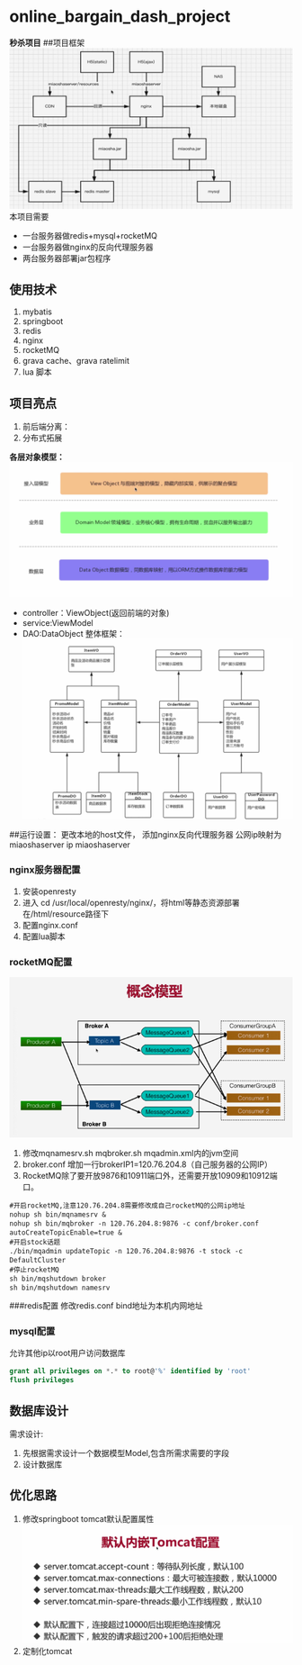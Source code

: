 # online_bargain_dash_project
**秒杀项目**
##项目框架
![img_5.png](img_5.png)
本项目需要
- 一台服务器做redis+mysql+rocketMQ
- 一台服务器做nginx的反向代理服务器
- 两台服务器部署jar包程序
## 使用技术
1. mybatis
2. springboot
3. redis
4. nginx
5. rocketMQ
6. grava cache、grava ratelimit
7. lua 脚本

## 项目亮点

1. 前后端分离：
2. 分布式拓展

**各层对象模型：**
![img_2.png](img_2.png)
- controller：ViewObject(返回前端的对象)
- service:ViewModel
- DAO:DataObject
整体框架：
  ![img_1.png](img_1.png)

##运行设置：
更改本地的host文件， 添加nginx反向代理服务器 公网ip映射为miaoshaserver
ip miaoshaserver
### nginx服务器配置
1. 安装openresty
2. 进入 cd /usr/local/openresty/nginx/，将html等静态资源部署在/html/resource路径下
3. 配置nginx.conf
4. 配置lua脚本
### rocketMQ配置
![img_4.png](img_4.png)
1. 修改mqnamesrv.sh mqbroker.sh mqadmin.xml内的jvm空间
2. broker.conf 增加一行brokerIP1=120.76.204.8（自己服务器的公网IP）
3. RocketMQ除了要开放9876和10911端口外，还需要开放10909和10912端口。
```shell
#开启rocketMQ,注意120.76.204.8需要修改成自己rocketMQ的公网ip地址
nohup sh bin/mqnamesrv &
nohup sh bin/mqbroker -n 120.76.204.8:9876 -c conf/broker.conf autoCreateTopicEnable=true &
#开启stock话题
./bin/mqadmin updateTopic -n 120.76.204.8:9876 -t stock -c DefaultCluster
#停止rocketMQ
sh bin/mqshutdown broker
sh bin/mqshutdown namesrv

```
###redis配置
修改redis.conf bind地址为本机内网地址
### mysql配置
允许其他ip以root用户访问数据库
```sql
grant all privileges on *.* to root@'%' identified by 'root'
flush privileges
```

## 数据库设计
需求设计:
1. 先根据需求设计一个数据模型Model,包含所需求需要的字段
2. 设计数据库
## 优化思路
1. 修改springboot tomcat默认配置属性
   ![img_3.png](img_3.png)
2. 定制化tomcat